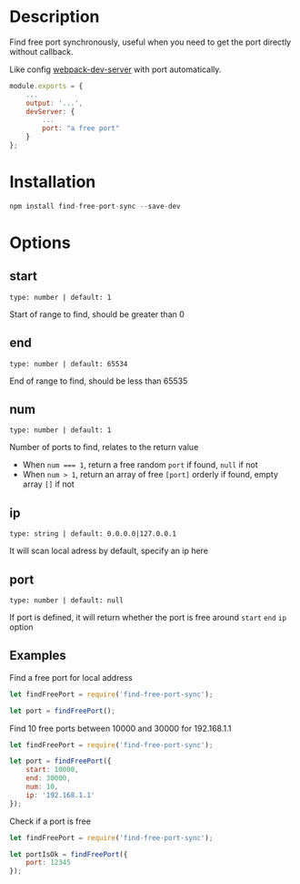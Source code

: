 # Description
Find free port synchronously, useful when you need to get the port directly without callback.

Like config [webpack-dev-server](https://github.com/webpack/webpack-dev-server) with port automatically.

```javascript
module.exports = {
    ...
    output: '...',
    devServer: {
        ...
        port: "a free port"
    }
};
```

# Installation
```javascript
npm install find-free-port-sync --save-dev
```

# Options

## start
`type: number | default: 1`

Start of range to find, should be greater than 0

## end
`type: number | default: 65534`

End of range to find, should be less than 65535

## num
`type: number | default: 1`

Number of ports to find, relates to the return value
- When `num === 1`, return a free random `port` if found, `null` if not
- When `num > 1`, return an array of free `[port]` orderly if found, empty array `[]` if not

## ip
`type: string | default: 0.0.0.0|127.0.0.1`

It will scan local adress by default, specify an ip here

## port
`type: number | default: null`

If port is defined, it will return whether the port is free around `start` `end` `ip` option


## Examples
Find a free port for local address
```javascript
let findFreePort = require('find-free-port-sync');

let port = findFreePort();
```
Find 10 free ports between 10000 and 30000 for 192.168.1.1
```javascript
let findFreePort = require('find-free-port-sync');

let port = findFreePort({
    start: 10000,
    end: 30000,
    num: 10,
    ip: '192.168.1.1'
});
```
Check if a port is free
```javascript
let findFreePort = require('find-free-port-sync');

let portIsOk = findFreePort({
    port: 12345
});
```


